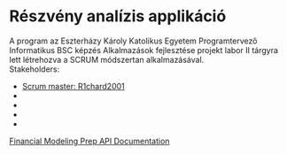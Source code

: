 # Részvény analízis applikáció

A program az Eszterházy Károly Katolikus Egyetem Programtervező Informatikus BSC képzés Alkalmazások fejlesztése projekt labor II tárgyra lett létrehozva a SCRUM módszertan alkalmazásával.
<br>
Stakeholders:
<ul>
  <li><a href="https://github.com/R1chard2001">Scrum master: R1chard2001</a></li>
  <li></li>
  <li></li>
  <li></li>
  <li></li>
</ul>
<a href="https://site.financialmodelingprep.com/developer/docs/" target="_blank">Financial Modeling Prep API Documentation</a> 
